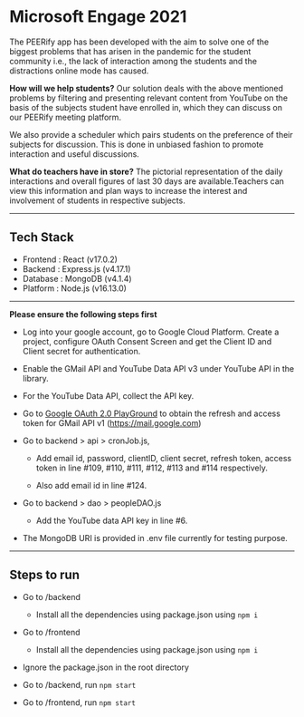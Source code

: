 # Microsoft Engage 2021


The PEERify app has been developed with the aim to solve one of the biggest problems that has arisen in the pandemic for the student community i.e., the lack of interaction among the students and the distractions online mode has caused. 

**How will we help students?**
Our solution deals with the above mentioned problems by filtering and presenting relevant content from YouTube on the basis of the subjects student have enrolled in, which they can discuss on our PEERify meeting platform.

We also provide a scheduler which pairs students on the preference of their subjects for discussion. This is done in unbiased fashion to promote interaction and useful discussions.

**What do teachers have in store?**
The pictorial representation of the daily interactions and overall figures of last 30 days are available.Teachers can view this information and plan ways to increase the interest and involvement of students in respective subjects.

***

## Tech Stack

* Frontend : React (v17.0.2)
* Backend : Express.js (v4.17.1)
* Database : MongoDB (v4.1.4)
* Platform : Node.js (v16.13.0)

***

**Please ensure the following steps first**

* Log into your google account, go to Google Cloud Platform. Create a project, configure OAuth Consent Screen and get the Client ID and Client secret for authentication.

* Enable the GMail API and YouTube Data API v3 under YouTube API in the library.

* For the YouTube Data API, collect the API key.

* Go to [Google OAuth 2.0 PlayGround](https://developers.google.com/oauthplayground/) to obtain the refresh and access token for GMail API v1 (https://mail.google.com)

* Go to backend > api > cronJob.js,
    * Add email id, password, clientID, client secret, refresh token, access token in line #109, #110, #111, #112, #113 and #114 respectively.
    
    * Also add email id in line #124.

* Go to backend > dao > peopleDAO.js
    * Add the YouTube data API key in line #6.

* The MongoDB URI is provided in .env file currently for testing purpose.

***

## Steps to run

* Go to /backend 
    * Install all the dependencies using package.json using `npm i`

* Go to /frontend
    * Install all the dependencies using package.json using `npm i`

* Ignore the package.json in the root directory

* Go to /backend, run `npm start`
* Go to /frontend, run `npm start`








